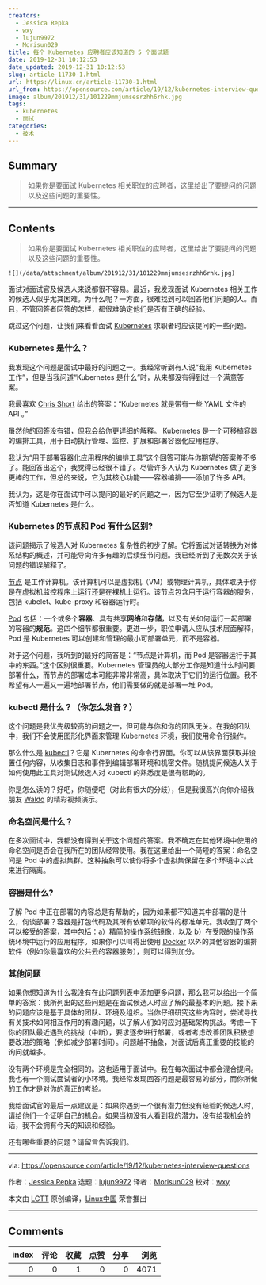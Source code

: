 ```yaml
---
creators:
  - Jessica Repka
  - wxy
  - lujun9972
  - Morisun029
title: 每个 Kubernetes 应聘者应该知道的 5 个面试题
date: 2019-12-31 10:12:53
date_updated: 2019-12-31 10:12:53
slug: article-11730-1.html
url: https://linux.cn/article-11730-1.html
url_from: https://opensource.com/article/19/12/kubernetes-interview-questions
image: album/201912/31/101229mmjumsesrzhh6rhk.jpg
tags:
  - kubernetes
  - 面试
categories:
  - 技术
---
```


## Summary

> 如果你是要面试 Kubernetes 相关职位的应聘者，这里给出了要提问的问题以及这些问题的重要性。

***

<!-- more -->

## Contents

> 
> 如果你是要面试 Kubernetes 相关职位的应聘者，这里给出了要提问的问题以及这些问题的重要性。
> 
> 
> 

`![](/data/attachment/album/201912/31/101229mmjumsesrzhh6rhk.jpg)`

面试对面试官及候选人来说都很不容易。最近，我发现面试 Kubernetes 相关工作的候选人似乎尤其困难。为什么呢？一方面，很难找到可以回答他们问题的人。而且，不管回答者回答的怎样，都很难确定他们是否有正确的经验。

跳过这个问题，让我们来看看面试 [Kubernetes](https://kubernetes.io/) 求职者时应该提问的一些问题。

### Kubernetes 是什么？

我发现这个问题是面试中最好的问题之一。我经常听到有人说“我用 Kubernetes 工作”，但是当我问道“Kubernetes 是什么”时，从来都没有得到过一个满意答案。

我最喜欢 [Chris Short](https://twitter.com/ChrisShort) 给出的答案：“Kubernetes 就是带有一些 YAML 文件的 API 。”

虽然他的回答没有错，但我会给你更详细的解释。 Kubernetes 是一个可移植容器的编排工具，用于自动执行管理、监控、扩展和部署容器化应用程序。

我认为“用于部署容器化应用程序的编排工具”这个回答可能与你期望的答案差不多了。能回答出这个，我觉得已经很不错了。尽管许多人认为 Kubernetes 做了更多更棒的工作，但总的来说，它为其核心功能——容器编排——添加了许多 API。

我认为，这是你在面试中可以提问的最好的问题之一，因为它至少证明了候选人是否知道 Kubernetes 是什么。

### Kubernetes 的节点和 Pod 有什么区别?

该问题揭示了候选人对 Kubernetes 复杂性的初步了解。它将面试对话转换为对体系结构的概述，并可能导向许多有趣的后续细节问题。我已经听到了无数次关于该问题的错误解释了。

[节点](https://kubernetes.io/docs/concepts/architecture/nodes/) 是工作计算机。该计算机可以是虚拟机（VM）或物理计算机，具体取决于你是在虚拟机监控程序上运行还是在裸机上运行。该节点包含用于运行容器的服务，包括 kubelet、kube-proxy 和容器运行时。

[Pod](https://kubernetes.io/docs/concepts/workloads/pods/pod/) 包括：一个或多个**容器**、具有共享**网络**和**存储**，以及有关如何运行一起部署的容器的**规范**。这四个细节都很重要。更进一步，职位申请人应从技术层面解释，Pod 是 Kubernetes 可以创建和管理的最小可部署单元，而不是容器。

对于这个问题，我听到的最好的简答是：“节点是计算机，而 Pod 是容器运行于其中的东西。”这个区别很重要。Kubernetes 管理员的大部分工作是知道什么时间要部署什么，而节点的部署成本可能非常非常高，具体取决于它们的运行位置。我不希望有人一遍又一遍地部署节点，他们需要做的就是部署一堆 Pod。

### kubectl 是什么？（你怎么发音？）

这个问题是我优先级较高的问题之一，但可能与你和你的团队无关。在我的团队中，我们不会使用图形化界面来管理 Kubernetes 环境，我们使用命令行操作。

那么什么是 [kubectl](https://kubernetes.io/docs/reference/kubectl/kubectl/)？它是 Kubernetes 的命令行界面。你可以从该界面获取并设置任何内容，从收集日志和事件到编辑部署环境和机密文件。随机提问候选人关于如何使用此工具对测试候选人对 kubectl 的熟悉度是很有帮助的。

你是怎么读的？好吧，你随便吧（对此有很大的分歧），但是我很高兴向你介绍我朋友 [Waldo](https://opensource.com/article/18/12/kubectl-definitive-pronunciation-guide) 的精彩视频演示。

### 命名空间是什么？

在多次面试中，我都没有得到关于这个问题的答案。我不确定在其他环境中使用的命名空间是否会在我所在的团队经常使用。我在这里给出一个简短的答案：命名空间是 Pod 中的虚拟集群。这种抽象可以使你将多个虚拟集保留在多个环境中以此来进行隔离。

### 容器是什么?

了解 Pod 中正在部署的内容总是有帮助的，因为如果都不知道其中部署的是什么，何谈部署？容器是打包代码及其所有依赖项的软件的标准单元。我收到了两个可以接受的答案，其中包括：a）精简的操作系统镜像，以及 b）在受限的操作系统环境中运行的应用程序。如果你可以叫得出使用 [Docker](https://opensource.com/resources/what-docker) 以外的其他容器的编排软件（例如你最喜欢的公共云的容器服务），则可以得到加分。

### 其他问题

如果你想知道为什么我没有在此问题列表中添加更多问题，那么我可以给出一个简单的答案：我所列出的这些问题是在面试候选人时应了解的最基本的问题。接下来的问题应该是基于具体的团队、环境及组织。当你仔细研究这些内容时，尝试寻找有关技术如何相互作用的有趣问题，以了解人们如何应对基础架构挑战。考虑一下你的团队最近遇到的挑战（中断），要求逐步进行部署，或者考虑改善团队积极想要改进的策略（例如减少部署时间）。问题越不抽象，对面试后真正重要的技能的询问就越多。

没有两个环境是完全相同的。这也适用于面试中。我在每次面试中都会混合提问。我也有一个测试面试者的小环境。我经常发现回答问题是最容易的部分，而你所做的工作才是对你的真正的考验。

我给面试官的最后一点建议是：如果你遇到一个很有潜力但没有经验的候选人时，请给他们一个证明自己的机会。如果当初没有人看到我的潜力，没有给我机会的话，我不会拥有今天的知识和经验。

还有哪些重要的问题？请留言告诉我们。

---

via: <https://opensource.com/article/19/12/kubernetes-interview-questions>

作者：[Jessica Repka](https://opensource.com/users/jrepka) 选题：[lujun9972](https://github.com/lujun9972) 译者：[Morisun029](https://github.com/Morisun029) 校对：[wxy](https://github.com/wxy)

本文由 [LCTT](https://github.com/LCTT/TranslateProject) 原创编译，[Linux中国](https://linux.cn/) 荣誉推出

***

## Comments


|   index |   评论 |   收藏 |   点赞 |   分享 |   浏览 |
|--------:|-------:|-------:|-------:|-------:|-------:|
|       0 |      0 |      1 |      0 |      0 |   4071 |

